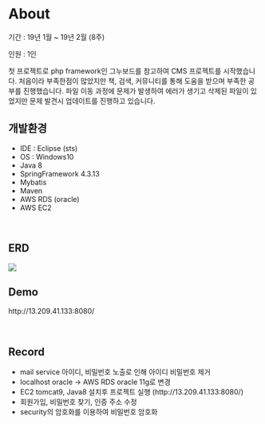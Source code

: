 <h1>About</h1>
<p> 기간 : 19년 1월 ~ 19년 2월 (8주)</p>
<p> 인원 : 1인</p>
<p> 첫 프로젝트로 php framework인 그누보드를 참고하여 CMS 프로젝트를 시작했습니다. 처음이라 부족한점이 많았지만 책, 검색, 커뮤니티를 통해 도움을 받으며 부족한 공부를 진행했습니다. 파일 이동 과정에 문제가 발생하여 에러가 생기고 삭제된 파일이 있었지만 문제 발견시 업데이트를 진행하고 있습니다. </p>
<div>
<h2>개발환경</h2>
<ul>
  <li> IDE : Eclipse (sts)</li>
  <li> OS : Windows10
  <li> Java 8</li>
  <li> SpringFramework 4.3.13</li>
  <li> Mybatis</li>
  <li> Maven</li>
  <li> AWS RDS (oracle)</li>
  <li> AWS EC2 </li>
</ul>
<br>
  </div>
  <div>
<h2>ERD</h2>
<img src="https://user-images.githubusercontent.com/39077131/58403950-ef54a200-809e-11e9-9ee5-cb96ce558d4c.png" ></img
<br>
<h2>Demo</h2>
<p>http://13.209.41.133:8080/</p>
<br>
  </div>
  <div>
<h2>Record</h2>
<ul>
<li> mail service 아이디, 비밀번호 노출로 인해 아이디 비밀번호 제거</li>
<li> localhost oracle -> AWS RDS oracle 11g로 변경</li>
<li> EC2 tomcat9, Java8 설치후 프로젝트 실행 (http://13.209.41.133:8080/)</li>
<li> 회원가입, 비밀번호 찾기, 인증 주소 수정</li>
<li> security의 암호화를 이용하여 비밀번호 암호화 </li>
</ul>

</div>
